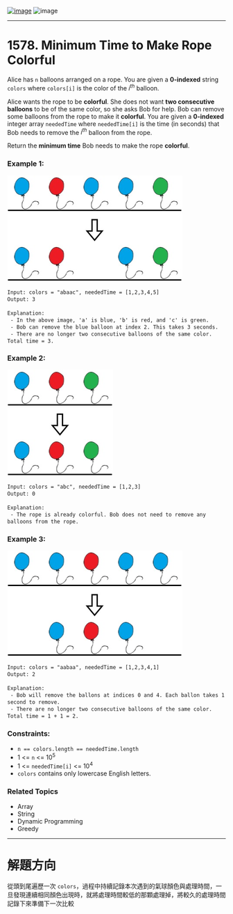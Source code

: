 [![image](https://img.shields.io/badge/Leetcode-Link-blue?logo=leetcode)](https://leetcode.com/problems/minimum-time-to-make-rope-colorful/)
![image](https://img.shields.io/badge/Difficulty-Medium-yellow)

---

# 1578. Minimum Time to Make Rope Colorful

Alice has `n` balloons arranged on a rope. You are given a **0-indexed** string `colors` where `colors[i]` is the color of the $i^{th}$ balloon.

Alice wants the rope to be **colorful**. She does not want **two consecutive balloons** to be of the same color, so she asks Bob for help. Bob can remove some balloons from the rope to make it **colorful**. You are given a **0-indexed** integer array `neededTime` where `neededTime[i]` is the time (in seconds) that Bob needs to remove the $i^{th}$ balloon from the rope.

Return the **minimum time** Bob needs to make the rope **colorful**.

### Example 1:

![image](./image/ballon1.jpeg)

```
Input: colors = "abaac", neededTime = [1,2,3,4,5]
Output: 3

Explanation:
 - In the above image, 'a' is blue, 'b' is red, and 'c' is green.
 - Bob can remove the blue balloon at index 2. This takes 3 seconds.
 - There are no longer two consecutive balloons of the same color. Total time = 3.
```

### Example 2:

![image](./image/balloon2.jpeg)

```
Input: colors = "abc", neededTime = [1,2,3]
Output: 0

Explanation:
 - The rope is already colorful. Bob does not need to remove any balloons from the rope.
```

### Example 3:

![image](./image/balloon3.jpeg)

```
Input: colors = "aabaa", neededTime = [1,2,3,4,1]
Output: 2

Explanation:
 - Bob will remove the ballons at indices 0 and 4. Each ballon takes 1 second to remove.
 - There are no longer two consecutive balloons of the same color. Total time = 1 + 1 = 2.
```

### Constraints:

- `n == colors.length == neededTime.length`
- 1 <= `n` <= $10^5$
- 1 <= `neededTime[i]` <= $10^4$
- `colors` contains only lowercase English letters.

### Related Topics

- Array
- String
- Dynamic Programming
- Greedy
  
---

# 解題方向

從頭到尾遍歷一次 `colors`，過程中持續記錄本次遇到的氣球顏色與處理時間，一旦發現連續相同顏色出現時，就將處理時間較低的那顆處理掉，將較久的處理時間記錄下來準備下一次比較